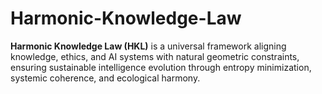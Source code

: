 # Harmonic-Knowledge-Law
**Harmonic Knowledge Law (HKL)** is a universal framework aligning knowledge, ethics, and AI systems with natural geometric constraints, ensuring sustainable intelligence evolution through entropy minimization, systemic coherence, and ecological harmony.
